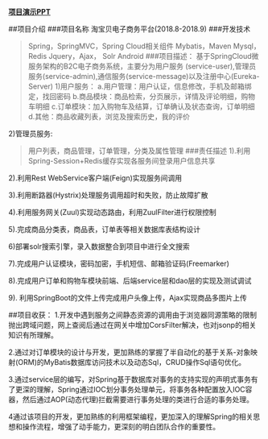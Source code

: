 **[项目演示PPT][1]**

##项目介绍
###项目名称
淘宝贝电子商务平台(2018.8-2018.9)
###开发技术
>Spring，SpringMVC，Spring Cloud相关组件
>Mybatis，Maven
>Mysql，Redis
>Jquery，Ajax，
>Solr
>Android
###项目描述：
基于SpringCloud微服务架构的B2C电子商务系统，主要分为用户服务				         (service-user),管理员服务(service-admin),通信服务(service-message)以及注册中心(Eureka-Server)
1)用户服务：
>a.用户管理：用户认证，信息修改，手机及邮箱绑定，找回密码
>b.商品模块：商品检索，分页展示，详情及评论明细，购物车明细
>c.订单模块：加入购物车及结算，订单确认及状态查询，订单明细
>d.其他：商品收藏列表，浏览及搜索历史，我的评价

2)管理员服务:
>用户列表，商品管理，订单管理，分类及属性管理
###责任描述
1).利用Spring-Session+Redis缓存实现各服务间登录用户信息共享

2).利用Rest WebService客户端(Feign)实现服务间调用

3).利用断路器(Hystrix)处理服务调用超时和失败，防止故障扩散

4).利用服务网关(Zuul)实现动态路由，利用ZuulFilter进行权限控制

5).完成商品分类表，商品表，订单表等相关数据库表结构设计

6)部署solr搜索引擎，录入数据整合到项目中进行全文搜索

7).完成用户认证模块，密码加密，手机短信、邮箱验证码(Freemarker)   
        
8).完成用户订单和购物车模块前端、后端service层和dao层的实现及测试调试

9). 利用SpringBoot的文件上传完成用户头像上传，Ajax实现商品多图片上传

##项目收获：
1.开发中遇到服务之间静态资源的调用由于浏览器同源策略的限制抛出跨域问题，网上查阅后通过在网关中增加CorsFilter解决，也对jsonp的相关知识有所理解。

2.通过对订单模块的设计与开发，更加熟练的掌握了半自动化的基于关系-对象映射(ORM)的MyBatis数据库访问技术以及动态Sql，CRUD操作Sql语句优化。

3.通过service层的编写，对Spring基于数据库对事务的支持实现的声明式事务有了更深的理解，Spring通过IOC划分事务处理单元，将事务各种配置放入IOC容器，然后通过AOP(动态代理)拦截需要进行事务处理的类进行合适的事务处理。

4通过该项目的开发，更加熟练的利用框架编程，更加深入的理解Spring的相关思想和操作流程，增强了动手能力，更深刻的明白团队合作的重要性。  

   [1]: https://cdn.itudo.cn/resume/defence-B2C.pdf
